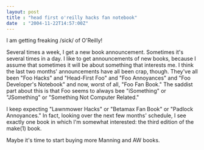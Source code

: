```yaml
---
layout: post
title : "head first o'reilly hacks fan notebook"
date  : "2004-11-22T14:57:00Z"
---
```

I am getting freaking /sick/ of O'Reilly!

Several times a week, I get a new book announcement.  Sometimes it's several times in a day.  I like to get announcements of new books, because I assume that sometimes it will be about something that interests me.  I think the last two months' announcements have all been crap, though.  They've all been "Foo Hacks" and "Head-First Foo" and "Foo Annoyances" and "Foo Developer's Notebook" and now, worst of all, "Foo Fan Book."  The saddist part about this is that Foo seems to always bee "iSomething" or "JSomething" or "Something Not Computer Related."

I keep expecting "Lawnmower Hacks" or "Betamax Fan Book" or "Padlock Annoyances."  In fact, looking over the next few months' schedule, I see exactly one book in which I'm somewhat interested: the third edition of the make(1) book.

Maybe it's time to start buying more Manning and AW books.

